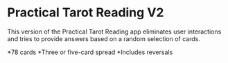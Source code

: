 # Practical Tarot Reading V2

This version of the Practical Tarot Reading app eliminates user interactions and tries to provide answers based on a random selection of cards.

*78 cards
*Three or five-card spread
*Includes reversals   



